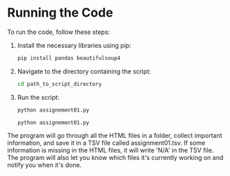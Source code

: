 # Running the Code

To run the code, follow these steps:

1. Install the necessary libraries using pip:

    ```bash
    pip install pandas beautifulsoup4
    ```

2. Navigate to the directory containing the script:

    ```bash
    cd path_to_script_directory
    ```

3. Run the script:

    ```bash
    python assignement01.py
    ```

    ```bash
    python assignement01.py
    ```
    
The program will go through all the HTML files in a folder, collect important information, and save it in a TSV file called assignment01.tsv. If some information is missing in the HTML files, it will write 'N/A' in the TSV file. The program will also let you know which files it's currently working on and notify you when it's done.
